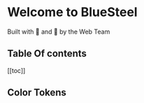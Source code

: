 <script setup>
import ColorToken from '../components/ColorToken.vue'
</script>


# Welcome to BlueSteel
Built with 💜 and 🍻 by the Web Team

## Table Of contents

[[toc]]


## Color Tokens
<ColorToken/>